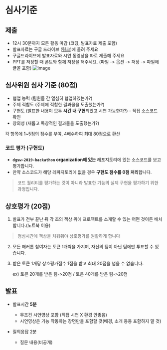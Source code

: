 # 심사기준

## 제출
* 12시 30분까지 모든 활동 마감 (코딩, 발표자료 제출 포함)
* 발표자료는 구글 드라이브 ([링크](https://drive.google.com/open?id=1P4ruV0DwRFvieD1ursNW3ks58h-mU_Fc))에 올려 주세요
* 구글드라이브에 발표자료와 시연 동영상을 따로 제출해 주세요
* PPT를 저장할 때 폰트와 함께 저장을 해주세요. (파일 -> 옵션 -> 저장 -> 파일에 글꼴 포함)
![image](https://user-images.githubusercontent.com/32216112/61339157-6c1e2400-a877-11e9-8334-98cc22fe2fd8.png)

## 심사위원 심사 기준 (80점)

* 협업 능력 (팀원들 간 열심히 협업하였는가?)
* 주제 적합도 (주제에 적합한 결과물을 도출했는가?)
* 구현도 (발표한 내용이 모두 **시간 내 구현**되었고 시연 가능한가?) - 직접 소스코드 확인
* 창의성 (새롭고 독창적인 결과물을 도출했는가?)

각 항목에 1~5점의 점수를 부여, 4배수하여 최대 80점으로 환산

### 코드 평가 (구현도)

* **`dgsw-2019-hackathon` organization에 있는** 레포지토리에 있는 소스코드를 보고 평가합니다.
* 만약 소스코드가 해당 레파지토리에 없을 경우 **구현도 점수를 0점 처리**합니다.

> 코드 퀄리티를 평가하는 것이 아니라 발표한 기능의 실제 구현을 평가하기 위한 과정입니다.

## 상호평가 (20점)

1. 발표가 전부 끝난 뒤 각 조의 책상 위에 프로젝트를 소개할 수 있는 어떤 것이든 배치합니다.(노트북 이용)
> 점심시간에 책상을 치워줘야 상호평가를 원활하게 합니다
2. 모든 해커톤 참여자는 토큰 1개씩을 가지며, 자신의 팀이 아닌 팀에만 투표할 수 있습니다. 
3. 받은 토큰 1개당 상호평가점수 1점을 받고 최대 20점을 넘을 수 없습니다.

    ex) 토큰 20개를 받은 팀->20점 / 토큰 40개를 받은 팀->20점

## 발표

* 발표시간 **5분** 
  * 무조건 시연영상 포함 (직접 시연 X 환경 안좋음)
  * 시연영상은 기능 작동하는 장면만을 포함할 것(배경, 소개 등등 포함하지 말 것)

* 질의응답 2분
  * 질문 내용(비공개)
